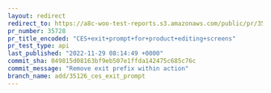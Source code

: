 ```yaml
---
layout: redirect
redirect_to: https://a8c-woo-test-reports.s3.amazonaws.com/public/pr/35728/api/index.html
pr_number: 35728
pr_title_encoded: "CES+exit+prompt+for+product+editing+screens"
pr_test_type: api
last_published: "2022-11-29 08:14:49 +0000"
commit_sha: 049815d08163bf9eb507e1ffda142475c685c76c
commit_message: "Remove exit prefix within action"
branch_name: add/35126_ces_exit_prompt
---
```

